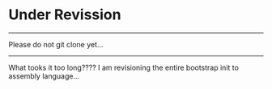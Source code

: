 # Under Revission

***
Please do not git clone yet...
***

What tooks it too long????
I am revisioning the entire bootstrap init to assembly language...